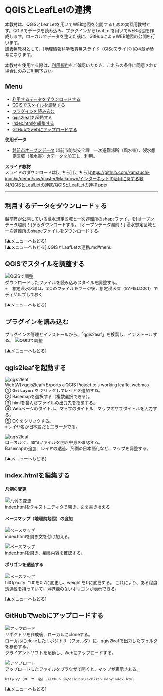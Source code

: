 # QGISとLeafLetの連携
本教材は、QGISとLeafLetを用いてWEB地図を公開するための実習用教材です。QGISでデータを読み込み、プラグインからLeafLetを用いてWEB地図を作成します。ローカルでデータを整えた後に、GitHubによるWEB地図の公開を行います。  
講義用教材として、[地理情報科学教育用スライド（GIScスライド）]の4章が参考になります。  

本教材を使用する際は、[利用規約]をご確認いただき、これらの条件に同意された場合にのみご利用下さい。


[利用規約]:https://github.com/yamauchi-inochu/demo/blob/master/利用規約.md
**Menu**
------
* [利用するデータをダウンロードする](#利用するデータをダウンロードする)
* [QGISでスタイルを調整する](#QGISでスタイルを調整する)
* [プラグインを読み込む](#プラグインを読み込む)
* [qgis2leafを起動する](#qgis2leafを起動する)
* [index.htmlを編集する](#index.htmlを編集する)
* [GitHubでwebにアップロードする](#GitHubでwebにアップロードする)

**使用データ**

* [越前市オープンデータ] 越前市防災安全課　一次避難場所（風水害）、浸水想定区域（風水害）のデータを加工し、利用。

[越前市オープンデータ]:http://www.city.echizen.lg.jp/office/010/021/open-data-echizen.html

**スライド教材**  
スライドのダウンロードは[こちら]
[こちら]:https://github.com/yamauchi-inochu/demo/raw/master/Markdown/インターネットの活用に関する教材/QGISとLeafLetの連携/QGISとLeafLetの連携.pptx

----------

## 利用するデータをダウンロードする

越前市が公開している浸水想定区域と一次避難所のshapeファイルを[オープンデータ越前！]からダウンロードする。
[オープンデータ越前！]:浸水想定区域と一次避難所のshapeファイルをダウンロードする。

[▲メニューへもどる]  
[▲メニューへもどる]:QGISとLeafLetの連携.md#menu

## QGISでスタイルを調整する
![QGISで調整](pic/pic_1.png)  
ダウンロードしたファイルを読み込みスタイルを調整する。  
※　想定浸水区域は、3つのファイルをマージ後、想定浸水深（SAFIELD001）でディゾルブしておく

[▲メニューへもどる]  

## プラグインを読み込む
プラグインの管理とインストールから、「qgis2leaf」を検索し、インストールする。
![QGISで調整](pic/pic_2.png)  

[▲メニューへもどる]  

## qgis2leafを起動する
![qgis2leaf](pic/pic_3.png)  
Web(W)>qgis2leaf>Exports a QGIS Project to a working leaflet webmap  
① Get Layers をクリックしてレイヤを追加する。  
② Basemapを選択する（複数選択できる）。  
③ htmlを含んだファイルの出力先を指定する。  
④ Webページのタイトル、マップのタイトル、マップのサブタイトルを入力する。  
⑤ OK をクリックする。  
※レイヤ名が日本語だとエラーがでる。

![qgis2leaf](pic/pic_4.png)  
ローカルで、htmlファイルを開き中身を確認する。  
Basemapの追加、レイヤの透過、凡例の日本語化など、マップを調整する。

[▲メニューへもどる]

## index.htmlを編集する

#### 凡例の変更
![凡例の変更](pic/pic_5.png)  
index.htmlをテキストエディタで開き、文を書き換える

#### ベースマップ（地理院地図）の追加
![ベースマップ](pic/pic_6.png)  
index.htmlを開き文を付け加える。

![ベースマップ](pic/pic_7.png)  
index.htmlを開き、編集内容を確認する。

#### ポリゴンを透過する
![ベースマップ](pic/pic_8.png)  
fillOpacity: ‘1.0’を0.7に変更し、weight:を0に変更する。
これにより、ある程度透過性を持っていて、境界線のないポリゴンが表示できる。

[▲メニューへもどる]

## GitHubでwebにアップロードする
![アップロード](pic/pic_9.png)  
リポジトリを作成後、ローカルにcloneする。  
ローカルにcloneしたリポジトリ（フォルダ）に、qgis2leafで出力したフォルダを移動する。  
クライアントソフトを起動し、Webにアップロードする。

![アップロード](pic/pic_10.png)  
アップロードしたファイルをブラウザで開くと、マップが表示される。

```
http://（ユーザー名）.github.io/echizen/echizen_map/index.html
```

[▲メニューへもどる]
